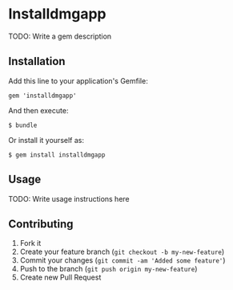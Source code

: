 # Installdmgapp

TODO: Write a gem description

## Installation

Add this line to your application's Gemfile:

    gem 'installdmgapp'

And then execute:

    $ bundle

Or install it yourself as:

    $ gem install installdmgapp

## Usage

TODO: Write usage instructions here

## Contributing

1. Fork it
2. Create your feature branch (`git checkout -b my-new-feature`)
3. Commit your changes (`git commit -am 'Added some feature'`)
4. Push to the branch (`git push origin my-new-feature`)
5. Create new Pull Request
